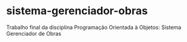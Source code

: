 # sistema-gerenciador-obras
Trabalho final da disciplina Programação Orientada à Objetos: Sistema Gerenciador de Obras
